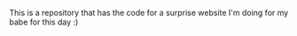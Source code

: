 This is a repository that has the code for a surprise website I'm doing for my babe for this day :)

